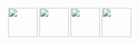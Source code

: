 
<img src="https://user-images.githubusercontent.com/4249591/32995961-2a0aeabc-cd4a-11e7-8662-24fa31c6e517.png" height="60">

<img src="https://user-images.githubusercontent.com/4249591/32995962-2c11fec2-cd4a-11e7-9d16-6f423b786f84.png" height="60">

<img src="https://user-images.githubusercontent.com/4249591/32995963-30002022-cd4a-11e7-920f-2a8915d0bb12.png" height="60">

<img src="https://user-images.githubusercontent.com/4249591/32995964-32028cac-cd4a-11e7-9deb-d0f7cf71ea42.png" height="60">
